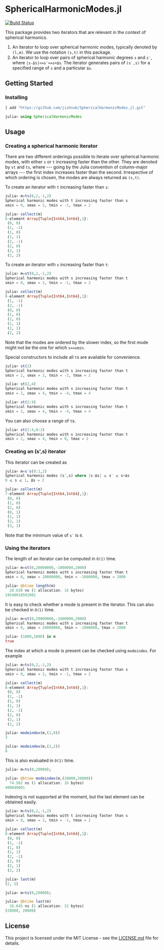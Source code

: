 # SphericalHarmonicModes.jl

[![Build Status](https://travis-ci.com/jishnub/SphericalHarmonicModes.jl.svg?branch=master)](https://travis-ci.com/jishnub/SphericalHarmonicModes.jl)

This package provides two iterators that are relevant in the context of spherical harmonics. 
1. An iterator to loop over spherical harmonic modes, typically denoted by `(l,m)`. We use the notation `(s,t)` in this package.
2. An iterator to loop over pairs of spherical harmonic degrees `s` and `s′`, where `|s-Δs|<=s′<=s+Δs`. The iterator generates pairs of `(s′,s)` for a specified range of `s` and a particular `Δs`. 

## Getting Started

### Installing

```julia
] add "https://github.com/jishnub/SphericalHarmonicModes.jl.git"

julia> using SphericalHarmonicModes
```
## Usage

### Creating a spherical harmonic iterator

There are two different orderings possible to iterate over spherical harmonic modes, with either `s` or `t` increasing faster than the other. They are denoted by `st` and `ts`, where --- going by the Julia convention of column-major arrays --- the first index increases faster than the second. Irrespective of which ordering is chosen, the modes are always returned as `(s,t)`.

To create an iterator with `t` increasing faster than `s`: 

```julia
julia> m=ts(0,2,-1,2)
Spherical harmonic modes with t increasing faster than s
smin = 0, smax = 2, tmin = -1, tmax = 2

julia> collect(m)
8-element Array{Tuple{Int64,Int64},1}:
 (0, 0) 
 (1, -1)
 (1, 0) 
 (1, 1) 
 (2, -1)
 (2, 0) 
 (2, 1) 
 (2, 2)
```

To create an iterator with `s` increasing faster than `t`:

```julia
julia> m=st(0,2,-1,2)
Spherical harmonic modes with s increasing faster than t
smin = 0, smax = 2, tmin = -1, tmax = 2

julia> collect(m)
8-element Array{Tuple{Int64,Int64},1}:
 (1, -1)
 (2, -1)
 (0, 0) 
 (1, 0) 
 (2, 0) 
 (1, 1) 
 (2, 1) 
 (2, 2)
 ```

 Note that the modes are ordered by the slower index, so the first mode might not be the one for which `s==smin`.

 Special constructors to include all `t`s are available for convenience.

```julia
julia> st(2)
Spherical harmonic modes with s increasing faster than t
smin = 2, smax = 2, tmin = -2, tmax = 2

julia> st(2,4)
Spherical harmonic modes with s increasing faster than t
smin = 2, smax = 4, tmin = -4, tmax = 4

julia> st(2:4)
Spherical harmonic modes with s increasing faster than t
smin = 2, smax = 4, tmin = -4, tmax = 4
```

 You can also choose a range of `t`s.
```julia
julia> st(2:4,0:2)
Spherical harmonic modes with s increasing faster than t
smin = 2, smax = 4, tmin = 0, tmax = 2
```

### Creating an (s',s) iterator

This iterator can be created as 
```julia
julia> m=s′s(0:1,2)
Spherical harmonic modes (s′,s) where |s-Δs| ⩽ s′ ⩽ s+Δs
0 ⩽ s ⩽ 1, Δs = 2

julia> collect(m)
7-element Array{Tuple{Int64,Int64},1}:
 (0, 0)
 (1, 0)
 (2, 0)
 (0, 1)
 (1, 1)
 (2, 1)
 (3, 1)
```

Note that the minimum value of `s′` is `0`.

### Using the iterators

 The length of an iterator can be computed in `O(1)` time.
 
```julia
julia> m=st(0,20000000,-1000000,2000)
Spherical harmonic modes with s increasing faster than t
smin = 0, smax = 20000000, tmin = -1000000, tmax = 2000

julia> @btime length(m)
  20.630 ns (1 allocation: 16 bytes)
19540018501001
```

It is easy to check whether a mode is present in the iterator. This can also be checked in `O(1)` time.

```julia
julia> m=st(0,20000000,-1000000,2000)
Spherical harmonic modes with s increasing faster than t
smin = 0, smax = 20000000, tmin = -1000000, tmax = 2000

julia> (1000,1000) in m
true
```

The index at which a mode is present can be checked using `modeindex`. For example
```julia
julia> m=ts(0,2,-1,2)
Spherical harmonic modes with t increasing faster than s
smin = 0, smax = 2, tmin = -1, tmax = 2

julia> collect(m)
8-element Array{Tuple{Int64,Int64},1}:
 (0, 0) 
 (1, -1)
 (1, 0) 
 (1, 1) 
 (2, -1)
 (2, 0) 
 (2, 1) 
 (2, 2) 

julia> modeindex(m,(1,0))
3

julia> modeindex(m,(2,2))
8
```

This is also evaluated in `O(1)` time.

```julia
julia> m=ts(0,20000);

julia> @btime modeindex(m,(20000,20000))
  74.562 ns (1 allocation: 16 bytes)
400040001
```

Indexing is not supported at the moment, but the last element can be obtained easily.

```julia
julia> m=ts(0,2,-1,2)
Spherical harmonic modes with t increasing faster than s
smin = 0, smax = 2, tmin = -1, tmax = 2

julia> collect(m)
8-element Array{Tuple{Int64,Int64},1}:
 (0, 0) 
 (1, -1)
 (1, 0) 
 (1, 1) 
 (2, -1)
 (2, 0) 
 (2, 1) 
 (2, 2) 

julia> last(m)
(2, 2)

julia> m=ts(0,20000);

julia> @btime last(m)
  16.645 ns (1 allocation: 32 bytes)
(20000, 20000)
```

## License

This project is licensed under the MIT License - see the [LICENSE.md](https://github.com/jishnub/SphericalHarmonicModes.jl/blob/master/LICENSE) file for details.
